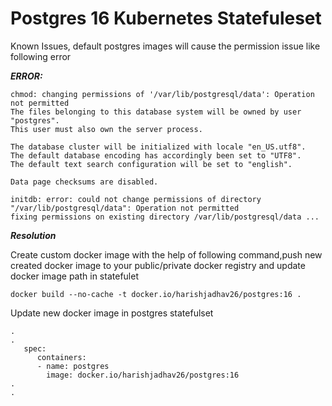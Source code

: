 # Postgres 16 Kubernetes Statefuleset

Known Issues, default postgres images will cause the permission issue like following error

***ERROR:***
```
chmod: changing permissions of '/var/lib/postgresql/data': Operation not permitted
The files belonging to this database system will be owned by user "postgres".
This user must also own the server process.

The database cluster will be initialized with locale "en_US.utf8".
The default database encoding has accordingly been set to "UTF8".
The default text search configuration will be set to "english".

Data page checksums are disabled.

initdb: error: could not change permissions of directory "/var/lib/postgresql/data": Operation not permitted
fixing permissions on existing directory /var/lib/postgresql/data ... 
```

***Resolution***

Create custom docker image with the help of following command,push new created docker image to  your public/private docker registry and update docker image path in statefulet
```
docker build --no-cache -t docker.io/harishjadhav26/postgres:16 .

```

Update new docker image in postgres statefulset
```
.
.
   spec:
      containers:
      - name: postgres
        image: docker.io/harishjadhav26/postgres:16
.
.
```

